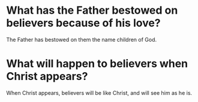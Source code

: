 # What has the Father bestowed on believers because of his love?

The Father has bestowed on them the name children of God.

# What will happen to believers when Christ appears?

When Christ appears, believers will be like Christ, and will see him as he is.
